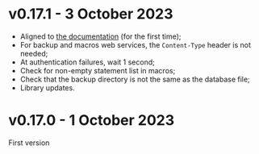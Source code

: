 # v0.17.1 - 3 October 2023

- Aligned to [the documentation](https://docs.sqliterg.dev) (for the first time);
- For backup and macros web services, the `Content-Type` header is not needed;
- At authentication failures, wait 1 second;
- Check for non-empty statement list in macros;
- Check that the backup directory is not the same as the database file;
- Library updates.

# v0.17.0 - 1 October 2023

First version
